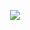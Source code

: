 <p align="center">
  <a href="https://github.com/ryo-ma/github-profile-trophy"><img src="https://github-profile-trophy.vercel.app/?username=sbrunner&theme=darkhub&margin-w=5&margin-h=5&no-frame=true&column=5"/></a>
</p>
